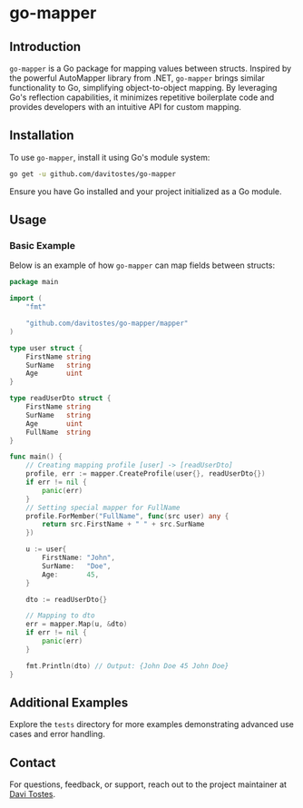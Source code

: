 # go-mapper

## Introduction
`go-mapper` is a Go package for mapping values between structs. Inspired by the powerful AutoMapper library from .NET, `go-mapper` brings similar functionality to Go, simplifying object-to-object mapping. By leveraging Go's reflection capabilities, it minimizes repetitive boilerplate code and provides developers with an intuitive API for custom mapping.

## Installation
To use `go-mapper`, install it using Go's module system:
```bash
go get -u github.com/davitostes/go-mapper
```
Ensure you have Go installed and your project initialized as a Go module.

## Usage
### Basic Example
Below is an example of how `go-mapper` can map fields between structs:
```go
package main

import (
	"fmt"

	"github.com/davitostes/go-mapper/mapper"
)

type user struct {
	FirstName string
	SurName   string
	Age       uint
}

type readUserDto struct {
	FirstName string
	SurName   string
	Age       uint
	FullName  string
}

func main() {
    // Creating mapping profile [user] -> [readUserDto]
	profile, err := mapper.CreateProfile(user{}, readUserDto{})
	if err != nil {
		panic(err)
	}
    // Setting special mapper for FullName
	profile.ForMember("FullName", func(src user) any {
		return src.FirstName + " " + src.SurName
	})

	u := user{
		FirstName: "John",
		SurName:   "Doe",
		Age:       45,
	}

	dto := readUserDto{}

    // Mapping to dto
	err = mapper.Map(u, &dto)
	if err != nil {
		panic(err)
	}

	fmt.Println(dto) // Output: {John Doe 45 John Doe}
}
```

## Additional Examples
Explore the `tests` directory for more examples demonstrating advanced use cases and error handling.

## Contact
For questions, feedback, or support, reach out to the project maintainer at [Davi Tostes](mailto:davisiqueira591@gmail.com).
